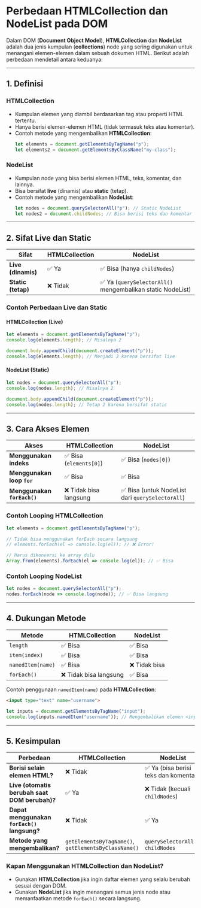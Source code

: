 # Perbedaan HTMLCollection dan NodeList pada DOM

Dalam DOM (**Document Object Model**), **HTMLCollection** dan **NodeList** adalah dua jenis kumpulan (**collections**) node yang sering digunakan untuk menangani elemen-elemen dalam sebuah dokumen HTML. Berikut adalah perbedaan mendetail antara keduanya:

---

## 1. Definisi
### **HTMLCollection**
- Kumpulan elemen yang diambil berdasarkan tag atau properti HTML tertentu.
- Hanya berisi elemen-elemen HTML (tidak termasuk teks atau komentar).
- Contoh metode yang mengembalikan **HTMLCollection**:
  ```javascript
  let elements = document.getElementsByTagName("p");
  let elements2 = document.getElementsByClassName("my-class");
  ```

### **NodeList**
- Kumpulan node yang bisa berisi elemen HTML, teks, komentar, dan lainnya.
- Bisa bersifat **live** (dinamis) atau **static** (tetap).
- Contoh metode yang mengembalikan **NodeList**:
  ```javascript
  let nodes = document.querySelectorAll("p"); // Static NodeList
  let nodes2 = document.childNodes; // Bisa berisi teks dan komentar
  ```

---

## 2. Sifat Live dan Static

| Sifat | HTMLCollection | NodeList |
|--------|--------------|----------|
| **Live (dinamis)** | ✅ Ya | ✅ Bisa (hanya `childNodes`) |
| **Static (tetap)** | ❌ Tidak | ✅ Ya (`querySelectorAll()` mengembalikan static NodeList) |

### **Contoh Perbedaan Live dan Static**
#### **HTMLCollection (Live)**
```javascript
let elements = document.getElementsByTagName("p");
console.log(elements.length); // Misalnya 2

document.body.appendChild(document.createElement("p"));
console.log(elements.length); // Menjadi 3 karena bersifat live
```

#### **NodeList (Static)**
```javascript
let nodes = document.querySelectorAll("p");
console.log(nodes.length); // Misalnya 2

document.body.appendChild(document.createElement("p"));
console.log(nodes.length); // Tetap 2 karena bersifat static
```

---

## 3. Cara Akses Elemen

| Akses | HTMLCollection | NodeList |
|-------|--------------|----------|
| **Menggunakan indeks** | ✅ Bisa (`elements[0]`) | ✅ Bisa (`nodes[0]`) |
| **Menggunakan loop `for`** | ✅ Bisa | ✅ Bisa |
| **Menggunakan `forEach()`** | ❌ Tidak bisa langsung | ✅ Bisa (untuk NodeList dari `querySelectorAll`) |

### **Contoh Looping HTMLCollection**
```javascript
let elements = document.getElementsByTagName("p");

// Tidak bisa menggunakan forEach secara langsung
// elements.forEach(el => console.log(el)); // ❌ Error!

// Harus dikonversi ke array dulu
Array.from(elements).forEach(el => console.log(el)); // ✅ Bisa
```

### **Contoh Looping NodeList**
```javascript
let nodes = document.querySelectorAll("p");
nodes.forEach(node => console.log(node)); // ✅ Bisa langsung
```

---

## 4. Dukungan Metode

| Metode | HTMLCollection | NodeList |
|--------|--------------|----------|
| `length` | ✅ Bisa | ✅ Bisa |
| `item(index)` | ✅ Bisa | ✅ Bisa |
| `namedItem(name)` | ✅ Bisa | ❌ Tidak bisa |
| `forEach()` | ❌ Tidak bisa langsung | ✅ Bisa |

Contoh penggunaan `namedItem(name)` pada **HTMLCollection**:
```html
<input type="text" name="username">
```
```javascript
let inputs = document.getElementsByTagName("input");
console.log(inputs.namedItem("username")); // Mengembalikan elemen <input>
```

---

## 5. Kesimpulan

| Perbedaan | HTMLCollection | NodeList |
|-----------|--------------|----------|
| **Berisi selain elemen HTML?** | ❌ Tidak | ✅ Ya (bisa berisi teks dan komentar) |
| **Live (otomatis berubah saat DOM berubah)?** | ✅ Ya | ❌ Tidak (kecuali `childNodes`) |
| **Dapat menggunakan `forEach()` langsung?** | ❌ Tidak | ✅ Ya |
| **Metode yang mengembalikan?** | `getElementsByTagName()`, `getElementsByClassName()` | `querySelectorAll()`, `childNodes` |

### **Kapan Menggunakan HTMLCollection dan NodeList?**
- Gunakan **HTMLCollection** jika ingin daftar elemen yang selalu berubah sesuai dengan DOM.
- Gunakan **NodeList** jika ingin menangani semua jenis node atau memanfaatkan metode `forEach()` secara langsung.



